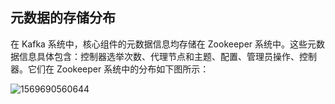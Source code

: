 ## 元数据的存储分布

在 Kafka 系统中，核心组件的元数据信息均存储在 Zookeeper 系统中。这些元数据信息具体包含：控制器选举次数、代理节点和主题、配置、管理员操作、控制器。它们在 Zookeeper 系统中的分布如下图所示：

![1569690560644](../images/1569690560644.png)

